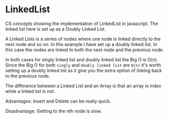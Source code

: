 # LinkedList
CS concepts showing the implementation of LinkedList in javascript. The linked list here is set up as a Doubly Linked List.

A Linked Lists is a series of nodes where one node is linked directly to the next node and so on. In this example I have set up a doubly linked list. In this case the nodes are linked to both the next node and the previous node.

In both cases for singly linked list and doubly linked list the Big O is O(n). Since the Big O for both `singly` and `doubly linked list` are `O(n)` it's worth setting up a doubly linked list as it give you the extra option of linking back to the previous node.

The difference between a Linked List and an Array is that an array is index while a linked list is not. 

Advantages: Insert and Delete can be really quick.

Disadvantage:  Getting to the nth node is slow. 
